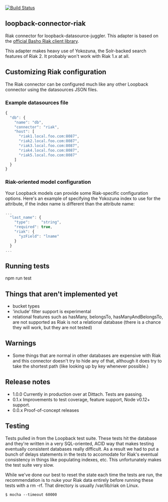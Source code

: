 [![Build Status](https://travis-ci.org/dittach/loopback-connector-riak.svg?branch=master)](https://travis-ci.org/dittach/loopback-connector-riak)

## loopback-connector-riak

Riak connector for loopback-datasource-juggler.  This adapter is based on the [official Basho Riak client library](https://github.com/basho/riak-nodejs-client).

This adapter makes heavy use of Yokozuna, the Solr-backed search features of Riak 2.  It probably won't work with Riak 1.x at all.

## Customizing Riak configuration

The Riak connector can be configured much like any other Loopback connector using the datasources JSON files.

### Example datasources file

```javascript
{
  "db": {
    "name": "db",
    "connector": "riak",
    "host": [
      "riak1.local.foo.com:8087",
      "riak2.local.foo.com:8087",
      "riak3.local.foo.com:8087",
      "riak4.local.foo.com:8087",
      "riak5.local.foo.com:8087"
    ]
  }
}
```

### Riak-oriented model configuration

Your Loopback models can provide some Riak-specific configuration options.  Here's an example of specifying the Yokozuna index to use for the attribute, if the index name is different than the attribute name:

```javascript
...
  "last_name": {
    "type":     "string",
    "required": true,
    "riak": {
      "yzField": "lname"
    }
  }
...
```

## Running tests

npm run test

## Things that aren't implemented yet

* bucket types
* 'include' filter support is experimental
* relational features such as hasMany, belongsTo, hasManyAndBelongsTo, are not supported as Riak is not a relational database (there is a chance they will work, but they are not tested)

## Warnings

* Some things that are normal in other databases are expensive with Riak and this connector doesn't try to hide any of that, although it does try to take the shortest path (like looking up by key whenever possible.)

## Release notes

* 1.0.0 Currently in production over at Dittach. Tests are passing.
* 0.1.x Improvements to test coverage, feature support, Node v0.12+ support.
* 0.0.x Proof-of-concept releases

## Testing

Tests pulled in from the Loopback test suite.  These tests hit the database and they're written in a very SQL-oriented, ACID way that makes testing eventually consistent databases really difficult.  As a result we had to put a bunch of delays statements in the tests to accomodate for Riak's eventual consistency in things like populating indexes, etc.  This unfortunately makes the test suite very slow.

While we've done our best to reset the state each time the tests are run, the recommendation is to nuke your Riak data entirely before running these tests with a rm -rf.  That directory is usually /var/lib/riak on Linux.

```shell
$ mocha --timeout 60000
```
